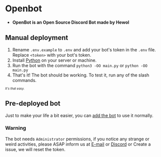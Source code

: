 # Openbot
- **OpenBot is an Open Source Discord Bot made by Hewol**

## Manual deployment
1. Rename `.env.example` to `.env` and add your bot's token in the `.env` file. Replace `<token>` with your bot's token.
2. Install [Python](https://python.org) on your server or machine.
3. Run the bot with the command `python3 -OO main.py` or `python -OO main.py`
4. That's it! The bot should be working. To test it, run any of the slash commands.

<i><sup><sub>It's that easy.</sub></sup></i>

## Pre-deployed bot
Just to make your life a bit easier, you can [add the bot](https://discord.com/api/oauth2/authorize?client_id=1141365284968607758&permissions=8&scope=bot) to use it normally.

### Warning
The bot needs `Administrator` permissions, if you notice any strange or weird activities, please ASAP inform us at [E-mail](mailto:hewol@proton.me) or [Discord](https://discord.gg/haTmcAtKCP) or Create a issue, we will reset the token.

